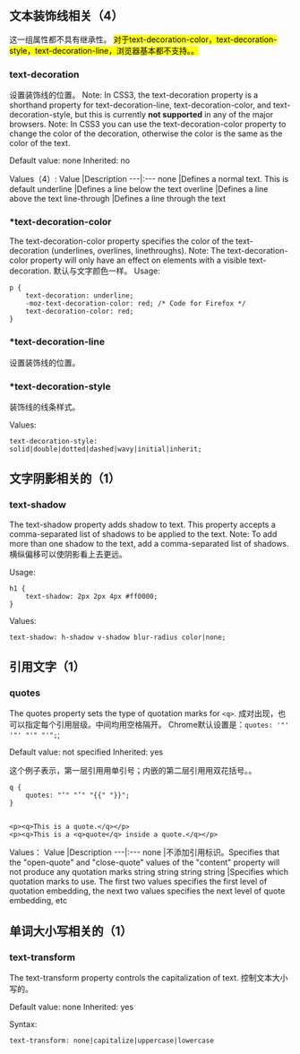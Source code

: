## 文本装饰线相关（4）
这一组属性都不具有继承性。
<mark>对于text-decoration-color，text-decoration-style，text-decoration-line，浏览器基本都不支持。。</mark>
### text-decoration
设置装饰线的位置。
Note: In CSS3, the text-decoration property is a shorthand property for text-decoration-line, text-decoration-color, and text-decoration-style, but this is currently **not supported** in any of the major browsers.
Note: In CSS3 you can use the text-decoration-color property to change the color of the decoration, otherwise the color is the same as the color of the text.


Default value: none
Inherited: no


Values（4）:
Value |Description
---|:---
none |Defines a normal text. This is default
underline |Defines a line below the text
overline |Defines a line above the text
line-through |Defines a line through the text


### *text-decoration-color
The text-decoration-color property specifies the color of the text-decoration (underlines, overlines, linethroughs).
Note: The text-decoration-color property will only have an effect on elements with a visible text-decoration.
默认与文字颜色一样。
Usage:
```
p {
    text-decoration: underline;
    -moz-text-decoration-color: red; /* Code for Firefox */
    text-decoration-color: red;
}
```


### *text-decoration-line
设置装饰线的位置。


### *text-decoration-style
装饰线的线条样式。


Values:
```
text-decoration-style: solid|double|dotted|dashed|wavy|initial|inherit;
```


## 文字阴影相关的（1）
### text-shadow
The text-shadow property adds shadow to text.
This property accepts a comma-separated list of shadows to be applied to the text.
Note: To add more than one shadow to the text, add a comma-separated list of shadows.
横纵偏移可以使阴影看上去更远。


Usage:
```
h1 {
    text-shadow: 2px 2px 4px #ff0000;
}
```


Values:
```
text-shadow: h-shadow v-shadow blur-radius color|none;
```


## 引用文字（1）
### quotes
The quotes property sets the type of quotation marks for `<q>`.
成对出现，也可以指定每个引用层级。中间均用空格隔开。
Chrome默认设置是：`quotes: '"' '"' "'" "'";`;


Default value: not specified
Inherited: yes


这个例子表示，第一层引用用单引号；内嵌的第二层引用用双花括号。。
```
q {
    quotes: "‘" "’" "{{" "}}";
}


<p><q>This is a quote.</q></p>
<p><q>This is a <q>quote</q> inside a quote.</q></p>
```


Values：
Value |Description
---|:---
none |不添加引用标识。Specifies that the "open-quote" and "close-quote" values of the "content" property will not produce any quotation marks
string string string string |Specifies which quotation marks to use. The first two values specifies the first level of quotation embedding, the next two values specifies the next level of quote embedding, etc


## 单词大小写相关的（1）
### text-transform
The text-transform property controls the capitalization of text. 控制文本大小写的。


Default value: none
Inherited: yes


Syntax:
```
text-transform: none|capitalize|uppercase|lowercase
```